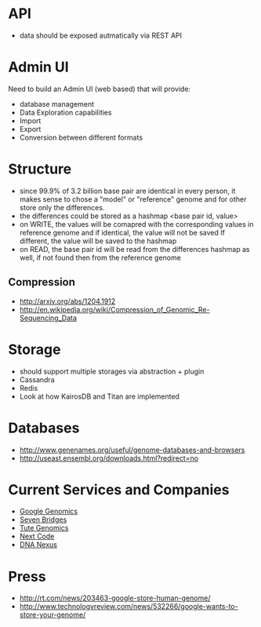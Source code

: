 
# API

- data should be exposed autmatically via REST API

# Admin UI

Need to build an Admin UI (web based) that will provide:
- database management 
- Data Exploration capabilities
- Import
- Export
- Conversion between different formats

# Structure

- since 99.9% of 3.2 billion base pair are identical in every person, it makes sense to chose a "model" or "reference" genome and for other store only the differences.
- the differences could be stored as a hashmap <base pair id, value>
- on WRITE, the values will be comapred with the corresponding values in reference genome and if identical, the value will not be saved If different, the value will be saved to the hashmap
- on READ, the base pair id will be read from the differences hashmap as well, if not found then from the reference genome

## Compression

- http://arxiv.org/abs/1204.1912
- http://en.wikipedia.org/wiki/Compression_of_Genomic_Re-Sequencing_Data

# Storage

- should support multiple storages via abstraction + plugin
- Cassandra
- Redis
- Look at how KairosDB and Titan are implemented

# Databases

- http://www.genenames.org/useful/genome-databases-and-browsers
- http://useast.ensembl.org/downloads.html?redirect=no

# Current Services and Companies

- [Google Genomics](https://cloud.google.com/genomics/)
- [Seven Bridges](https://www.sbgenomics.com)
- [Tute Genomics](http://tutegenomics.com)
- [Next Code](https://www.nextcode.com/products-and-services/platform-capabilities-and-services#our-services)
- [DNA Nexus](https://www.dnanexus.com)

# Press

- http://rt.com/news/203463-google-store-human-genome/
- http://www.technologyreview.com/news/532266/google-wants-to-store-your-genome/
